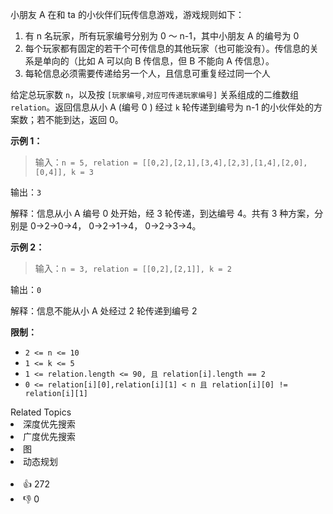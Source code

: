 <p>小朋友 A 在和 ta 的小伙伴们玩传信息游戏，游戏规则如下：</p>

<ol> 
 <li>有 n 名玩家，所有玩家编号分别为 0 ～ n-1，其中小朋友 A 的编号为 0</li> 
 <li>每个玩家都有固定的若干个可传信息的其他玩家（也可能没有）。传信息的关系是单向的（比如 A 可以向 B 传信息，但 B 不能向 A 传信息）。</li> 
 <li>每轮信息必须需要传递给另一个人，且信息可重复经过同一个人</li> 
</ol>

<p>给定总玩家数 <code>n</code>，以及按 <code>[玩家编号,对应可传递玩家编号]</code> 关系组成的二维数组 <code>relation</code>。返回信息从小 A (编号 0 ) 经过 <code>k</code> 轮传递到编号为 n-1 的小伙伴处的方案数；若不能到达，返回 0。</p>

<p><strong>示例 1：</strong></p>

<blockquote> 
 <p>输入：<code>n = 5, relation = [[0,2],[2,1],[3,4],[2,3],[1,4],[2,0],[0,4]], k = 3</code></p> 
</blockquote>

<p>输出：<code>3</code></p>

<p>解释：信息从小 A 编号 0 处开始，经 3 轮传递，到达编号 4。共有 3 种方案，分别是 0-&gt;2-&gt;0-&gt;4， 0-&gt;2-&gt;1-&gt;4， 0-&gt;2-&gt;3-&gt;4。</p>

<p><strong>示例 2：</strong></p>

<blockquote> 
 <p>输入：<code>n = 3, relation = [[0,2],[2,1]], k = 2</code></p> 
</blockquote>

<p>输出：<code>0</code></p>

<p>解释：信息不能从小 A 处经过 2 轮传递到编号 2</p>

<p><strong>限制：</strong></p>

<ul> 
 <li><code>2 &lt;= n &lt;= 10</code></li> 
 <li><code>1 &lt;= k &lt;= 5</code></li> 
 <li><code>1 &lt;= relation.length &lt;= 90, 且 relation[i].length == 2</code></li> 
 <li><code>0 &lt;= relation[i][0],relation[i][1] &lt; n 且 relation[i][0] != relation[i][1]</code></li> 
</ul>

<div><div>Related Topics</div><div><li>深度优先搜索</li><li>广度优先搜索</li><li>图</li><li>动态规划</li></div></div><br><div><li>👍 272</li><li>👎 0</li></div>